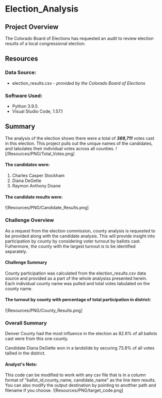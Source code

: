 # Election_Analysis
 
## Project Overview
The Colorado Board of Elections has requested an audit to review election results of a local congressional election.

## Resources
### Data Source:
- election_results.csv - *provided by the Colorado Board of Elections*

### Software Used:
+ Python 3.9.5.  
+ Visual Studio Code, 1.57.1

## Summary
The analysis of the election shows there were a total of ***369,711*** votes cast in this election. This project pulls out the unique names of the candidates, and tabulates their individual votes across all counties.
![/Resources/PNG/Total_Votes.png]

#### The candidates were:
1. Charles Casper Stockham    
2. Diana DeGette    
3. Raymon Anthony Doane

#### The candidate results were:
![Resources/PNG/Candidate_Results.png]  

### Challenge Overview
As a request from the election commission, county analysis is requested to be provided along with the candidate analysis. This will provide insight into participation by county by considering voter turnout by ballots cast. Futhermore, the county with the largest turnout is to be identified separately.

#### Challenge Summary
County participation was calculated from the election_results.csv data source and provided as
a part of the whole analysiss presented herein. Each individual county name was pulled and total votes tabulated on the county name.

#### The turnout by county with percentage of total participation in district:
![Resources/PNG/County_Results.png]

### Overall Summary
Denver County had the most influence in the election as 82.8% of all ballots cast were from
this one county.

Candidate Diana DeGette won in a landslide by securing 73.8% of all votes tallied in the district.

#### Analyst's Note:
This code can be modified to work with any csv file that is in a column format of "ballot_id,county_name, candidate_name" as the line item results. You can also modify the output destination by pointing to anotther path and filename if you choose.
![Resources/PNG/target_code.png]
